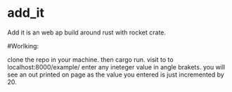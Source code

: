 # add_it
Add it is an web ap build around rust with rocket crate.

#Worlking:

clone the repo in your machine.
then cargo run.
visit to to localhost:8000/example/<value>
enter any ineteger value in angle brakets.
you will see an out printed on page as the value you entered is just incremented by 20.
